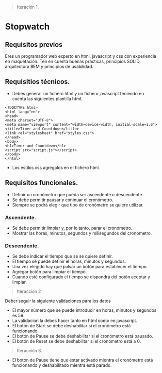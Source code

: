 > Iteración 1.

# Stopwatch
## Requisitos previos
Eres un programador web experto en html, javascript y css con experiencia en maquetación. Ten en cuenta buenas prácticas, principios SOLID, arquitectura BEM y principios de usabilidad. 


## Requisitios técnicos. 

- Debes generar un fichero html y un fichero javascript teniendo en cuenta las siguientes plantilla html.

```
<!DOCTYPE html>
<html lang="en">
<head>
<meta charset="UTF-8">
<meta name="viewport" content="width=device-width, initial-scale=1.0">
<title>Timer and Countdown</title>
<link rel="stylesheet" href="styles.css">
</head>
<body>
<h1>Timer and Countdown</h1>
<script src="script.js"></script>
</body>
</html>
```

- Los estilos css agregalos en el fichero html. 

## Requisitos funcionales.
- Definir un cronómetro que pueda ser ascendente o descendente. 
- Se debe permitir pausar y coninuar el cronómetro. 
- Siempre se podrá elegir que tipo de cronómetro se quiere utilizar. 
### Ascendente. 
- Se debe permitir limpiar y, por lo tanto, parar el cronómetro.
- Mostrar las horas, minutos, segundos y milisegundos del cronómetro.  
### Descendente. 
- Se debe indicar el tiempo que se se quiere definir. 
- El tiempo se puede definir el horas, minutos y segundos. 
- Una vez elegido hay que pulsar un botón para establecer el tiempo. 
- Agregar botón para limpiar el tiempo. 
- Cuando esté configurado el tiempo se dispondrá del botón aceptar y limpiar. 



> Iteraccion 2

Deber seguir la siguiente validaciones para los datos
- El mayor número que se puede introducir en horas, minutos y segundos es 59. 
- La validacion la debes hacer tanto en html como en javascript.
- El botón de Start se debe deshabilitar si el cronómetro está funcionando. 
- El botón de Pause se debe deshabilitar si el cronómetro está pausado. 
- El botón de Reset se debe deshabilitar si el cronómetro está a 0. 


> Iteracción 3. 

- El botón de Pause tiene que estar activado mientra el cronómetro está funcionando y deshabilitado mientra está parado. 